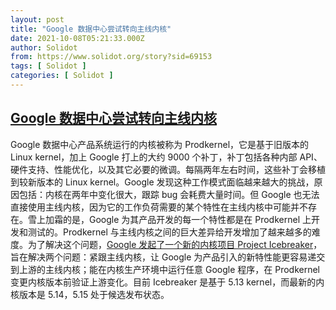 ```yaml
---
layout: post
title: "Google 数据中心尝试转向主线内核"
date: 2021-10-08T05:21:33.000Z
author: Solidot
from: https://www.solidot.org/story?sid=69153
tags: [ Solidot ]
categories: [ Solidot ]
---
```

<!--1633670493000-->
[Google 数据中心尝试转向主线内核](https://www.solidot.org/story?sid=69153)
------

<div>
Google 数据中心产品系统运行的内核被称为 Prodkernel，它是基于旧版本的  Linux kernel，加上 Google 打上的大约 9000 个补丁，补丁包括各种内部 API、硬件支持、性能优化，以及其它必要的微调。每隔两年左右时间，这些补丁会移植到较新版本的 Linux kernel。Google 发现这种工作模式面临越来越大的挑战，原因包括：内核在两年中变化很大，跟踪 bug 会耗费大量时间。但 Google 也无法直接使用主线内核，因为它的工作负荷需要的某个特性在主线内核中可能并不存在。雪上加霜的是，Google 为其产品开发的每一个特性都是在 Prodkernel 上开发和测试的。Prodkernel 与主线内核之间的巨大差异给开发增加了越来越多的难度。为了解决这个问题，<a href="https://lwn.net/SubscriberLink/871195/d7e9acf5894446e6/" target="_blank">Google 发起了一个新的内核项目 Project Icebreaker</a>，旨在解决两个问题：紧跟主线内核，让 Google 为产品引入的新特性能更容易递交到上游的主线内核；能在内核生产环境中运行任意 Google 程序，在 Prodkernel 变更内核版本前验证上游变化。目前 Icebreaker 是基于 5.13 kernel，而最新的内核版本是 5.14，5.15 处于候选发布状态。
</div>
